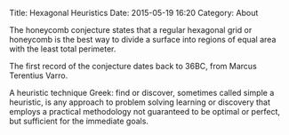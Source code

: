 Title: Hexagonal Heuristics
Date: 2015-05-19 16:20
Category: About

The honeycomb conjecture states that a regular hexagonal grid or honeycomb is the best way to divide a surface into regions of equal area with the least total perimeter.

The first record of the conjecture dates back to 36BC, from Marcus Terentius Varro.

A heuristic technique Greek: find or discover, sometimes called simple a heuristic, is any approach to problem solving learning or discovery that employs a practical methodology not guaranteed to be optimal or perfect, but sufficient for the immediate goals.